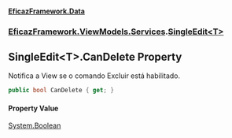 #### [EficazFramework.Data](EficazFrameworkData.md 'EficazFramework Data')
### [EficazFramework.ViewModels.Services](EficazFrameworkData.md#EficazFramework_ViewModels_Services 'EficazFramework.ViewModels.Services').[SingleEdit&lt;T&gt;](SingleEdit_T_.md 'EficazFramework.ViewModels.Services.SingleEdit&lt;T&gt;')
## SingleEdit&lt;T&gt;.CanDelete Property
Notifica a View se o comando Excluir está habilitado.  
```csharp
public bool CanDelete { get; }
```
#### Property Value
[System.Boolean](https://docs.microsoft.com/en-us/dotnet/api/System.Boolean 'System.Boolean')
